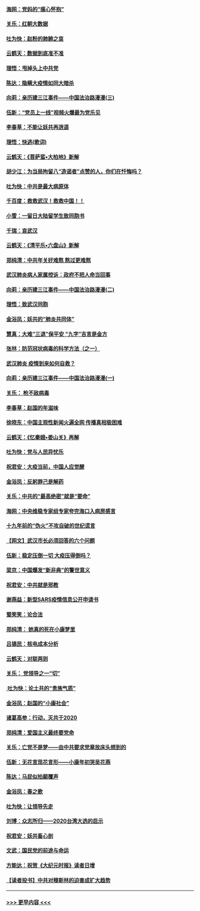 #### [海网：党妈的“瘟心怀抱”](../pages/nsc993/n11840740.md?t=02031633) 
#### [关乐：红朝大数据](../pages/nsc993/n11840675.md?t=02031633) 
#### [吐为快：赵粉的肺腑之哀](../pages/nsc993/n11840618.md?t=02031633) 
#### [云鹤天：数据到底准不准](../pages/nsc993/n11840325.md?t=02031633) 
#### [理悟：甩掉头上中共党](../pages/nsc993/n11838826.md?t=02031633) 
#### [陈达：隐瞒大疫情如同大暗杀](../pages/nsc993/n11838771.md?t=02031633) 
#### [向莉：亲历建三江事件——中国法治路漫漫(三)](../pages/nsc993/n11831825.md?t=02031633) 
#### [伍新：“党员上一线”视频火爆最为党乐见](../pages/nsc993/n11838200.md?t=02031633) 
#### [李春草：不能让妖共再逍遥](../pages/nsc993/n11838102.md?t=02031633) 
#### [理悟：快逃(歌词)](../pages/nsc993/n11838083.md?t=02031633) 
#### [云鹤天：《菩萨蛮▪大柏地》新解](../pages/nsc993/n11838059.md?t=02031633) 
#### [胡少江：为当局拘留八“造谣者”点赞的人，你们在忏悔吗？](../pages/nsc993/n11836801.md?t=02031633) 
#### [吐为快：中共是最大病原体](../pages/nsc993/n11836748.md?t=02031633) 
#### [千百度：救救武汉！救救中国！！](../pages/nsc993/n11836145.md?t=02031633) 
#### [小雪：一留日大陆留学生致同胞书](../pages/nsc993/n11834624.md?t=02031633) 
#### [千瑞：哀武汉](../pages/nsc993/n11833647.md?t=02031633) 
#### [云鹤天：《清平乐▪六盘山》新解](../pages/nsc993/n11833611.md?t=02031633) 
#### [郑纯清：中共年关好难熬 熬过更难熬](../pages/nsc993/n11833489.md?t=02031633) 
#### [武汉肺炎病人家属控诉：政府不把人命当回事](../pages/nsc993/n11833205.md?t=02031633) 
#### [向莉：亲历建三江事件——中国法治路漫漫(二)](../pages/nsc993/n11829102.md?t=02031633) 
#### [理悟：致武汉同胞](../pages/nsc993/n11831522.md?t=02031633) 
#### [金浴凤：妖共的“肺炎共同体”](../pages/nsc993/n11829448.md?t=02031633) 
#### [慧真：大难“三退”保平安 “九字”吉言是金方](../pages/nsc993/n11829501.md?t=02031633) 
#### [张林：防范冠状病毒的科学方法（之一）](../pages/nsc993/n11828618.md?t=02031633) 
#### [武汉肺炎 疫情到来如何自救？](../pages/nsc993/n11827632.md?t=02031633) 
#### [向莉：亲历建三江事件——中国法治路漫漫(一)](../pages/nsc993/n11827190.md?t=02031633) 
#### [关乐： 枪不敌病毒](../pages/nsc993/n11826746.md?t=02031633) 
#### [李春草：赵国的年滋味](../pages/nsc993/n11826321.md?t=02031633) 
#### [徐晓东：中国主观性新闻火遍全网 传播真相极困难](../pages/nsc993/n11826508.md?t=02031633) 
#### [云鹤天：《忆秦娥▪娄山关》再解](../pages/nsc993/n11824682.md?t=02031633) 
#### [吐为快：党与人民异忧乐](../pages/nsc993/n11824660.md?t=02031633) 
#### [祝君安：大疫当前，中国人应觉醒](../pages/nsc993/n11821946.md?t=02031633) 
#### [金浴凤：反躬罪己是解药](../pages/nsc993/n11820280.md?t=02031633) 
#### [关乐：中共的“最高绝密”就是“要命”](../pages/nsc993/n11816946.md?t=02031633) 
#### [海网：中央维稳专家组专家夸完海口入病房感言](../pages/nsc993/n11815138.md?t=02031633) 
#### [十九年前的“伪火”不攻自破的世纪谎言](../pages/nsc993/n11813238.md?t=02031633) 
#### [【网文】武汉市长必须回答的六个问题](../pages/nsc993/n11813848.md?t=02031633) 
#### [伍新：稳定压倒一切 大疫压得倒吗？](../pages/nsc993/n11812634.md?t=02031633) 
#### [梁京：中国爆发“新非典”的警世意义](../pages/nsc993/n11812554.md?t=02031633) 
#### [祝君安：中共就是邪教](../pages/nsc993/n11812431.md?t=02031633) 
#### [谢燕益：新型SARS疫情信息公开申请书](../pages/nsc993/n11808840.md?t=02031633) 
#### [蜀笑笑：论合法](../pages/nsc993/n11808064.md?t=02031633) 
#### [郑纯清： 她真的死在小康梦里](../pages/nsc993/n11806623.md?t=02031633) 
#### [吕锡民：核电成本分析](../pages/nsc993/n11806284.md?t=02031633) 
#### [云鹤天：对联两则](../pages/nsc993/n11805957.md?t=02031633) 
#### [关乐： 党领导之一“切”](../pages/nsc993/n11804505.md?t=02031633) 
#### [ 吐为快：论土共的“贵族气质”](../pages/nsc993/n11804490.md?t=02031633) 
#### [金浴凤：赵国的“小康社会”](../pages/nsc993/n11804452.md?t=02031633) 
#### [诸葛高参：行动，灭共于2020](../pages/nsc993/n11804120.md?t=02031633) 
#### [郑纯清：爱国主义最终要党命](../pages/nsc993/n11802197.md?t=02031633) 
#### [关乐：亡党不是梦——由中共要求党章放床头想到的](../pages/nsc993/n11802156.md?t=02031633) 
#### [伍新：无花言现花言形——小康年初哭吴花燕](../pages/nsc993/n11800044.md?t=02031633) 
#### [陈达：马屁似拍颠覆声](../pages/nsc993/n11800010.md?t=02031633) 
#### [金浴凤：春之歌](../pages/nsc993/n11797687.md?t=02031633) 
#### [吐为快：让领导先走](../pages/nsc993/n11797512.md?t=02031633) 
#### [刘博：众志所归——2020台湾大选的启示](../pages/nsc993/n11796878.md?t=02031633) 
#### [祝君安：妖共畜心剖](../pages/nsc993/n11794273.md?t=02031633) 
#### [文武：国民党的前途与命运](../pages/nsc993/n11794198.md?t=02031633) 
#### [方能达：祝贺《大纪元时报》读者日增](../pages/nsc993/n11793807.md?t=02031633) 
#### [【读者投书】中共对穆斯林的迫害成扩大趋势](../pages/nsc993/n11791371.md?t=02031633) 

----
#### [ >>> 更早内容 <<< ](../indexes/nsc993-earlier.md)
